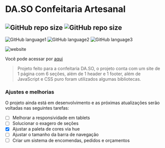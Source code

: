 # DA.SO Confeitaria Artesanal

![GitHub repo size](https://img.shields.io/github/repo-size/brinobruno/DASO-confeitaria?style=for-the-badge)
![GitHub repo size](https://img.shields.io/github/last-commit/brinobruno/daso-confeitaria/main?style=for-the-badge)
---
![GitHub language1](https://img.shields.io/badge/JavaScript-323330?style=for-the-badge&logo=javascript&logoColor=F7DF1E)
![GitHub language2](https://img.shields.io/badge/CSS3-1572B6?style=for-the-badge&logo=css3&logoColor=white)
![GitHub language3](https://img.shields.io/badge/HTML5-E34F26?style=for-the-badge&logo=html5&logoColor=white)

![website](https://user-images.githubusercontent.com/81701584/129648339-41ee78da-7613-447a-9f81-309296d70883.png)

Você pode acessar por [aqui]

> Projeto feito para a confeitaria DA.SO, o projeto conta com um site de 1 página com 6 seções, além de 1 header e 1 footer,
além de JavaScript e CSS puro foram utilizados algumas bibliotecas.

### Ajustes e melhorias

O projeto ainda está em desenvolvimento e as próximas atualizações serão voltadas nas seguintes tarefas:

- [ ] Melhorar a responsividade em tablets
- [ ] Solucionar o exagero de seções
- [x] Ajustar a paleta de cores via hue
- [ ] Ajustar o tamanho da barra de navegação
- [ ] Criar um sistema de encomendas, pedidos e orçamentos

[aqui]: https://da-so.vercel.app
